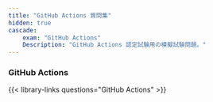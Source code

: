 ```yaml
---
title: "GitHub Actions 質問集"
hidden: true
cascade:
    exam: "GitHub Actions"
    Description: "GitHub Actions 認定試験用の模擬試験問題。"
---
```


### GitHub Actions

{{< library-links questions="GitHub Actions" >}}